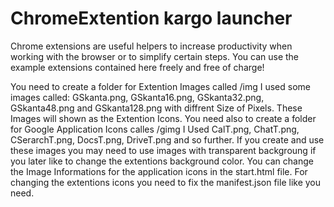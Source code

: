 # ChromeExtention kargo launcher
Chrome extensions are useful helpers to increase productivity when working with the browser or to simplify certain steps. You can use the example extensions contained here freely and free of charge!

You need to create a folder for Extention Images called /img
I used some images called: GSkanta.png, GSkanta16.png, GSkanta32.png, GSkanta48.png and GSkanta128.png with diffrent Size of Pixels. These Images will shown as the Extention Icons.
You need also to create a folder for Google Application Icons calles /gimg
I Used CalT.png, ChatT.png, CSerarchT.png, DocsT.png, DriveT.png and so further. If you create and use these images you may need to use images with transparent backgroung if you later like to change the extentions background color.
You can change the Image Informations for the application icons in the start.html file. For changing the extentions icons you need to fix the manifest.json file like you need. 
